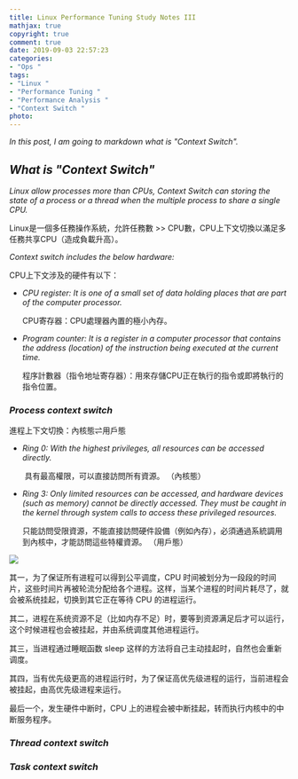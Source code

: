 ```yaml
---
title: Linux Performance Tuning Study Notes III
mathjax: true
copyright: true
comment: true
date: 2019-09-03 22:57:23
categories:
- "Ops "
tags:
- "Linux "
- "Performance Tuning "
- "Performance Analysis "
- "Context Switch "
photo:
---
```


*In this post, I am going to markdown what is "Context Switch".*

## *What is "Context Switch"*

*Linux allow processes more than CPUs, Context Switch can storing the state of a process or a thread when the multiple process to share a single CPU.*

Linux是一個多任務操作系統，允許任務數 >> CPU數，CPU上下文切換以滿足多任務共享CPU（造成負載升高）。

*Context switch includes the below hardware:*

CPU上下文涉及的硬件有以下：

- *CPU register: It is one of a small set of data holding places that are part of the computer processor.*

  CPU寄存器：CPU處理器內置的極小內存。

- *Program counter: It is a register in a computer processor that contains the address (location) of the instruction being executed at the current time.*

  程序計數器（指令地址寄存器）：用來存儲CPU正在執行的指令或即將執行的指令位置。

### *Process context switch*

進程上下文切換：內核態⇌用戶態

- *Ring 0: With the highest privileges, all resources can be accessed directly.*

  ​            具有最高權限，可以直接訪問所有資源。 （內核態）

- *Ring 3: Only limited resources can be accessed, and hardware devices (such as memory) cannot be directly accessed. They must be caught in the kernel through system calls to access these privileged resources.*

  ​            只能訪問受限資源，不能直接訪問硬件設備（例如內存），必須通過系統調用到內核中，才能訪問這些特權資源。 （用戶態）

![](https://i.loli.net/2019/09/05/7JGjSOnUPx5X4AK.png)

其一，为了保证所有进程可以得到公平调度，CPU 时间被划分为一段段的时间片，这些时间片再被轮流分配给各个进程。这样，当某个进程的时间片耗尽了，就会被系统挂起，切换到其它正在等待 CPU 的进程运行。

其二，进程在系统资源不足（比如内存不足）时，要等到资源满足后才可以运行，这个时候进程也会被挂起，并由系统调度其他进程运行。

其三，当进程通过睡眠函数 sleep 这样的方法将自己主动挂起时，自然也会重新调度。

其四，当有优先级更高的进程运行时，为了保证高优先级进程的运行，当前进程会被挂起，由高优先级进程来运行。

最后一个，发生硬件中断时，CPU 上的进程会被中断挂起，转而执行内核中的中断服务程序。

### *Thread context switch*



### *Task context switch*